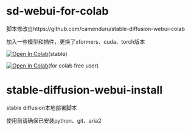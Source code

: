 # sd-webui-for-colab

脚本修改自https://github.com/camenduru/stable-diffusion-webui-colab

加入一些模型和插件，更换了xformers、cuda、torch版本

[![Open In Colab](https://colab.research.google.com/assets/colab-badge.svg)](https://colab.research.google.com/github/licyk/sd-webui-scipt/blob/main/stable_diffusion_webui_colab.ipynb)(stable)

[![Open In Colab](https://colab.research.google.com/assets/colab-badge.svg)](https://colab.research.google.com/github/licyk/sd-webui-scipt/blob/main/fast_stable_diffusion.ipynb)(for  colab free user)

# stable-diffusion-webui-install

stable diffusion本地部署脚本

使用前请确保已安装python、git、aria2
